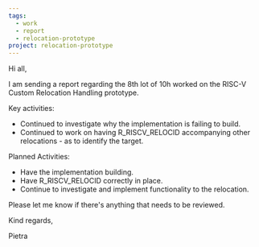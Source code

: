 ```yaml
---
tags:
  - work
  - report
  - relocation-prototype
project: relocation-prototype
---
```

Hi all,

I am sending a report regarding the 8th lot of 10h worked on the RISC-V
Custom Relocation Handling prototype.

Key activities:
* Continued to investigate why the implementation is failing to build.
* Continued to work on having R_RISCV_RELOCID accompanying other relocations - as to identify the target.

Planned Activities:
* Have the implementation building.
* Have R_RISCV_RELOCID correctly in place.
* Continue to investigate and implement functionality to the relocation.

Please let me know if there's anything that needs to be reviewed.

Kind regards,

Pietra
